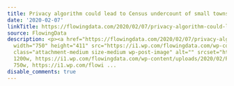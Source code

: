 ```yaml
---
title: Privacy algorithm could lead to Census undercount of small towns
date: '2020-02-07'
linkTitle: https://flowingdata.com/2020/02/07/privacy-algorithm-could-lead-to-census-undercount-of-small-towns/
source: FlowingData
description: <p><a href="https://flowingdata.com/2020/02/07/privacy-algorithm-could-lead-to-census-undercount-of-small-towns/"><img
  width="750" height="411" src="https://i1.wp.com/flowingdata.com/wp-content/uploads/2020/02/Privacy-algorithm-in-census.png?fit=750%2C411&amp;ssl=1"
  class="attachment-medium size-medium wp-post-image" alt="" srcset="https://i1.wp.com/flowingdata.com/wp-content/uploads/2020/02/Privacy-algorithm-in-census.png?w=1200&amp;ssl=1
  1200w, https://i1.wp.com/flowingdata.com/wp-content/uploads/2020/02/Privacy-algorithm-in-census.png?resize=750%2C411&amp;ssl=1
  750w, https://i1.wp.com/flowi ...
disable_comments: true
---
```

<p><a href="https://flowingdata.com/2020/02/07/privacy-algorithm-could-lead-to-census-undercount-of-small-towns/"><img width="750" height="411" src="https://i1.wp.com/flowingdata.com/wp-content/uploads/2020/02/Privacy-algorithm-in-census.png?fit=750%2C411&amp;ssl=1" class="attachment-medium size-medium wp-post-image" alt="" srcset="https://i1.wp.com/flowingdata.com/wp-content/uploads/2020/02/Privacy-algorithm-in-census.png?w=1200&amp;ssl=1 1200w, https://i1.wp.com/flowingdata.com/wp-content/uploads/2020/02/Privacy-algorithm-in-census.png?resize=750%2C411&amp;ssl=1 750w, https://i1.wp.com/flowi ...